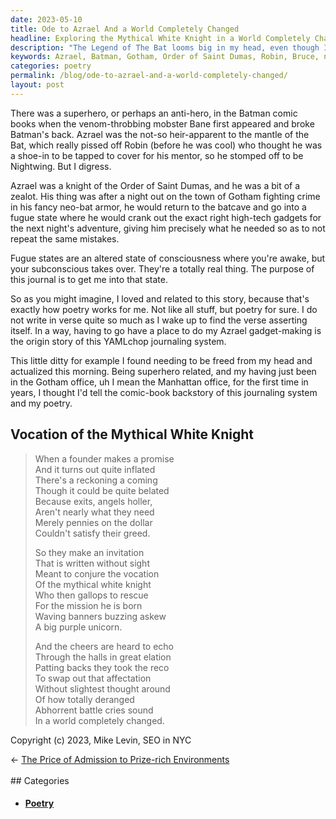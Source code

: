 ```yaml
---
date: 2023-05-10
title: Ode to Azrael And a World Completely Changed
headline: Exploring the Mythical White Knight in a World Completely Changed
description: "The Legend of The Bat looms big in my head, even though I started out as a Marvel Comics guy, when Frank Miller's industry-changing Dark Knight Returns graphic novel came out in 1986, I held my nose and switched to DC and followed a number of Batman titles&#151;few of which made a bigger impression on me than the one of Azrael of The Order of St. Dumas who went into fugue states to make gadgets. It's how poetry works with me."
keywords: Azrael, Batman, Gotham, Order of Saint Dumas, Robin, Bruce, neo-bat armor, high-tech gadgets, superhero, anti-hero, Bane, fugue state, poetry, Spring Fling, Manhattan office, job role, mythical white knight, founder, promise, exits, angels, greed, invitation, mission, banners, unicorn, elation, affectation, deranged, battle cries, world
categories: poetry
permalink: /blog/ode-to-azrael-and-a-world-completely-changed/
layout: post
---
```



There was a superhero, or perhaps an anti-hero, in the Batman comic books when
the venom-throbbing mobster Bane first appeared and broke Batman's back. Azrael
was the not-so heir-apparent to the mantle of the Bat, which really pissed off
Robin (before he was cool) who thought he was a shoe-in to be tapped to cover
for his mentor, so he stomped off to be Nightwing. But I digress.

Azrael was a knight of the Order of Saint Dumas, and he was a bit of a zealot.
His thing was after a night out on the town of Gotham fighting crime in his
fancy neo-bat armor, he would return to the batcave and go into a fugue state
where he would crank out the exact right high-tech gadgets for the next night's
adventure, giving him precisely what he needed so as to not repeat the same
mistakes. 

Fugue states are an altered state of consciousness where you're awake, but your
subconscious takes over. They're a totally real thing. The purpose of this
journal is to get me into that state.

So as you might imagine, I loved and related to this story, because that's
exactly how poetry works for me. Not like all stuff, but poetry for sure. I do
not write in verse quite so much as I wake up to find the verse asserting
itself. In a way, having to go have a place to do my Azrael gadget-making is
the origin story of this YAMLchop journaling system.

This little ditty for example I found needing to be freed from my head and
actualized this morning. Being superhero related, and my having just been in
the Gotham office, uh I mean the Manhattan office, for the first time in years,
I thought I'd tell the comic-book backstory of this journaling system and my
poetry.

## Vocation of the Mythical White Knight

> When a founder makes a promise  
> And it turns out quite inflated  
> There's a reckoning a coming  
> Though it could be quite belated  
> Because exits, angels holler,  
> Aren't nearly what they need  
> Merely pennies on the dollar  
> Couldn't satisfy their greed.  
>  
> So they make an invitation  
> That is written without sight  
> Meant to conjure the vocation  
> Of the mythical white knight  
> Who then gallops to rescue  
> For the mission he is born  
> Waving banners buzzing askew  
> A big purple unicorn.  
>  
> And the cheers are heard to echo  
> Through the halls in great elation  
> Patting backs they took the reco  
> To swap out that affectation  
> Without slightest thought around  
> Of how totally deranged  
> Abhorrent battle cries sound  
> In a world completely changed.  

Copyright (c) 2023, Mike Levin, SEO in NYC




















<div class="arrow-links"><div class="post-nav-prev"><span class="arrow">&larr;&nbsp;</span><a href="/blog/the-price-of-admission-to-prize-rich-environments/">The Price of Admission to Prize-rich Environments</a></div> &nbsp; <div class="post-nav-next"><a href=""></a></div></div>
## Categories

<ul>
<li><h4><a href='/poetry/'>Poetry</a></h4></li></ul>